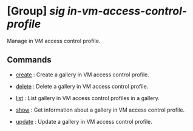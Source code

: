 # [Group] _sig in-vm-access-control-profile_

Manage in VM access control profile.

## Commands

- [create](/Commands/sig/in-vm-access-control-profile/_create.md)
: Create a gallery in VM access control profile.

- [delete](/Commands/sig/in-vm-access-control-profile/_delete.md)
: Delete a gallery in VM access control profile.

- [list](/Commands/sig/in-vm-access-control-profile/_list.md)
: List gallery in VM access control profiles in a gallery.

- [show](/Commands/sig/in-vm-access-control-profile/_show.md)
: Get information about a gallery in VM access control profile.

- [update](/Commands/sig/in-vm-access-control-profile/_update.md)
: Update a gallery in VM access control profile.
